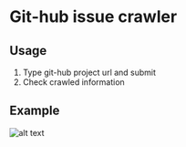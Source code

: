 # Git-hub issue crawler

## Usage
 1. Type git-hub project url and submit
 2. Check crawled information

## Example
![alt text](https://github.com/yk1028/crawler/app/assets/images/example.png)